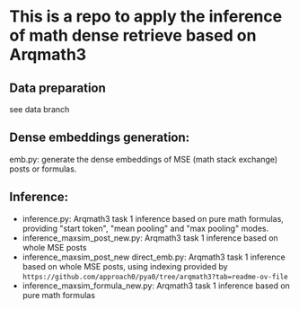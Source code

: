 # This is a repo to apply the inference of math dense retrieve based on Arqmath3

## Data preparation
see data branch

## Dense embeddings generation:
emb.py: generate the dense embeddings of MSE (math stack exchange) posts or formulas.

## Inference:
- inference.py: Arqmath3 task 1 inference based on pure math formulas, providing "start token", "mean pooling" and "max pooling" modes.
- inference_maxsim_post_new.py: Arqmath3 task 1 inference based on whole MSE posts
- inference_maxsim_post_new direct_emb.py: Arqmath3 task 1 inference based on whole MSE posts, using indexing provided by `https://github.com/approach0/pya0/tree/arqmath3?tab=readme-ov-file`
- inference_maxsim_formula_new.py: Arqmath3 task 1 inference based on pure math formulas
